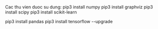 Cac thu vien duoc su dung:
pip3 install numpy
pip3 install graphviz
pip3 install scipy
pip3 install scikit-learn

pip3 install pandas
pip3 install tensorflow --upgrade
